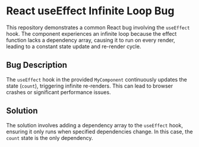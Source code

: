 # React useEffect Infinite Loop Bug

This repository demonstrates a common React bug involving the `useEffect` hook.  The component experiences an infinite loop because the effect function lacks a dependency array, causing it to run on every render, leading to a constant state update and re-render cycle.

## Bug Description
The `useEffect` hook in the provided `MyComponent` continuously updates the state (`count`), triggering infinite re-renders. This can lead to browser crashes or significant performance issues.

## Solution
The solution involves adding a dependency array to the `useEffect` hook, ensuring it only runs when specified dependencies change. In this case, the `count` state is the only dependency.